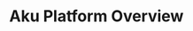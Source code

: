 <!--
COPILOT_PROMPT:
Generate a complete Aku Platform overview. Cover executive summary, three tiers (Aku Edge Hub, Aku Super Hub, Aku IG-Hub),
Meshstatics (Network Provider and Data Center), key services (Aku Learn, Aku DaaS, Aku eSIM),
operational principles and a short diagram description section for a designer.
-->
# Aku Platform Overview

<!-- Copilot: expand here -->
